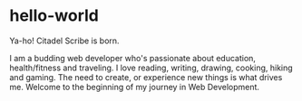 # hello-world
 
Ya-ho! Citadel Scribe is born. 

I am a budding web developer who's passionate about education, health/fitness and traveling. I love reading, writing, drawing, cooking, hiking and gaming. The need to create, or experience new things is what drives me. Welcome to the beginning of my journey in Web Development. 
